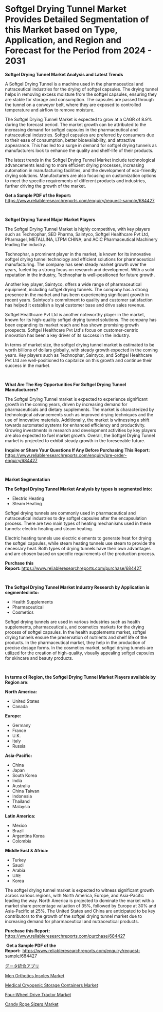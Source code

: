 <p><h1>Softgel Drying Tunnel Market Provides Detailed Segmentation of this Market based on Type, Application, and Region and Forecast for the Period from 2024 - 2031</h1></p><p><strong>Softgel Drying Tunnel Market Analysis and Latest Trends</strong></p>
<p><p>A Softgel Drying Tunnel is a machine used in the pharmaceutical and nutraceutical industries for the drying of softgel capsules. The drying tunnel helps in removing excess moisture from the softgel capsules, ensuring they are stable for storage and consumption. The capsules are passed through the tunnel on a conveyor belt, where they are exposed to controlled temperature and airflow to remove moisture.</p><p>The Softgel Drying Tunnel Market is expected to grow at a CAGR of 8.9% during the forecast period. The market growth can be attributed to the increasing demand for softgel capsules in the pharmaceutical and nutraceutical industries. Softgel capsules are preferred by consumers due to their ease of consumption, better bioavailability, and attractive appearance. This has led to a surge in demand for softgel drying tunnels as manufacturers look to enhance the quality and shelf-life of their products.</p><p>The latest trends in the Softgel Drying Tunnel Market include technological advancements leading to more efficient drying processes, increasing automation in manufacturing facilities, and the development of eco-friendly drying solutions. Manufacturers are also focusing on customization options to meet the specific requirements of different products and industries, further driving the growth of the market.</p></p>
<p><strong>Get a Sample PDF of the Report:&nbsp;</strong> <a href="https://www.reliableresearchreports.com/enquiry/request-sample/684427">https://www.reliableresearchreports.com/enquiry/request-sample/684427</a></p>
<p>&nbsp;</p>
<p><strong>Softgel Drying Tunnel Major Market Players</strong></p>
<p><p>The Softgel Drying Tunnel Market is highly competitive, with key players such as Technophar, SED Pharma, Saintyco, Softgel Healthcare Pvt Ltd, Pharmagel, METALLINA, LTPM CHINA, and ACIC Pharmaceutical Machinery leading the industry. </p><p>Technophar, a prominent player in the market, is known for its innovative softgel drying tunnel technology and efficient solutions for pharmaceutical manufacturing. The company has seen steady market growth over the years, fueled by a strong focus on research and development. With a solid reputation in the industry, Technophar is well-positioned for future growth.</p><p>Another key player, Saintyco, offers a wide range of pharmaceutical equipment, including softgel drying tunnels. The company has a strong presence in the market and has been experiencing significant growth in recent years. Saintyco's commitment to quality and customer satisfaction has helped it establish a loyal customer base and drive sales revenue.</p><p>Softgel Healthcare Pvt Ltd is another noteworthy player in the market, known for its high-quality softgel drying tunnel solutions. The company has been expanding its market reach and has shown promising growth prospects. Softgel Healthcare Pvt Ltd's focus on customer-centric innovation has been a key driver of its success in the industry.</p><p>In terms of market size, the softgel drying tunnel market is estimated to be worth billions of dollars globally, with steady growth expected in the coming years. Key players such as Technophar, Saintyco, and Softgel Healthcare Pvt Ltd are well-positioned to capitalize on this growth and continue their success in the market.</p></p>
<p>&nbsp;</p>
<p><strong>What Are The Key Opportunities For Softgel Drying Tunnel Manufacturers?</strong></p>
<p><p>The Softgel Drying Tunnel market is expected to experience significant growth in the coming years, driven by increasing demand for pharmaceuticals and dietary supplements. The market is characterized by technological advancements such as improved drying techniques and the use of innovative materials. Additionally, the market is witnessing a shift towards automated systems for enhanced efficiency and productivity. Growing investments in research and development activities by key players are also expected to fuel market growth. Overall, the Softgel Drying Tunnel market is projected to exhibit steady growth in the foreseeable future.</p></p>
<p><strong>Inquire or Share Your Questions If Any Before Purchasing This Report:</strong> <a href="https://www.reliableresearchreports.com/enquiry/pre-order-enquiry/684427">https://www.reliableresearchreports.com/enquiry/pre-order-enquiry/684427</a></p>
<p>&nbsp;</p>
<p><strong>Market Segmentation</strong></p>
<p><strong>The Softgel Drying Tunnel Market Analysis by types is segmented into:</strong></p>
<p><ul><li>Electric Heating</li><li>Steam Heating</li></ul></p>
<p><p>Softgel drying tunnels are commonly used in pharmaceutical and nutraceutical industries to dry softgel capsules after the encapsulation process. There are two main types of heating mechanisms used in these tunnels: electric heating and steam heating. </p><p>Electric heating tunnels use electric elements to generate heat for drying the softgel capsules, while steam heating tunnels use steam to provide the necessary heat. Both types of drying tunnels have their own advantages and are chosen based on specific requirements of the production process.</p></p>
<p><strong>Purchase this Report:&nbsp;</strong><a href="https://www.reliableresearchreports.com/purchase/684427">https://www.reliableresearchreports.com/purchase/684427</a></p>
<p>&nbsp;</p>
<p><strong>The Softgel Drying Tunnel Market Industry Research by Application is segmented into:</strong></p>
<p><ul><li>Health Supplements</li><li>Pharmaceutical</li><li>Cosmetics</li></ul></p>
<p><p>Softgel drying tunnels are used in various industries such as health supplements, pharmaceuticals, and cosmetics markets for the drying process of softgel capsules. In the health supplements market, softgel drying tunnels ensure the preservation of nutrients and shelf life of the products. In the pharmaceutical market, they help in the production of precise dosage forms. In the cosmetics market, softgel drying tunnels are utilized for the creation of high-quality, visually appealing softgel capsules for skincare and beauty products.</p></p>
<p>&nbsp;</p>
<p><strong>In terms of Region, the Softgel Drying Tunnel Market Players available by Region are:</strong></p>
<p>
    <p> <strong> North America: </strong>
        <ul>
            <li>United States</li>
            <li>Canada</li>
        </ul>
        </p> 
    <p> <strong> Europe: </strong>
        <ul>
            <li>Germany</li>
            <li>France</li>
            <li>U.K.</li>
            <li>Italy</li>
            <li>Russia</li>
        </ul>
        </p> 
    <p> <strong> Asia-Pacific: </strong>
        <ul>
            <li>China</li>
            <li>Japan</li>
            <li>South Korea</li>
            <li>India</li>
            <li>Australia</li>
            <li>China Taiwan</li>
            <li>Indonesia</li>
            <li>Thailand</li>
            <li>Malaysia</li>
        </ul>
        </p> 
    <p> <strong> Latin America: </strong>
        <ul>
            <li>Mexico</li>
            <li>Brazil</li>
            <li>Argentina Korea</li>
            <li>Colombia</li>
        </ul>
        </p> 
    <p> <strong> Middle East & Africa: </strong>
        <ul>
            <li>Turkey</li>
            <li>Saudi</li>
            <li>Arabia</li>
            <li>UAE</li>
            <li>Korea</li>
        </ul>
    </p>
    </p>
<p><p>The softgel drying tunnel market is expected to witness significant growth across various regions, with North America, Europe, and Asia-Pacific leading the way. North America is projected to dominate the market with a market share percentage valuation of 35%, followed by Europe at 30% and Asia-Pacific at 25%. The United States and China are anticipated to be key contributors to the growth of the softgel drying tunnel market due to increasing demand for pharmaceutical and nutraceutical products.</p></p>
<p><strong>Purchase this Report: </strong><a href="https://www.reliableresearchreports.com/purchase/684427">https://www.reliableresearchreports.com/purchase/684427</a></p>
<p>&nbsp;<strong>Get a Sample PDF of the Report:&nbsp;&nbsp;</strong><a href="https://www.reliableresearchreports.com/enquiry/request-sample/684427">https://www.reliableresearchreports.com/enquiry/request-sample/684427</a></p>
<p><strong></strong></p>
<p><p><a href="https://medium.com/@mikedeckw2023/%E3%83%87%E3%83%BC%E3%82%BF%E7%B5%B1%E5%90%88%E3%82%A2%E3%83%97%E3%83%AA%E5%B8%82%E5%A0%B4%E8%AA%BF%E6%9F%BB%E3%83%AC%E3%83%9D%E3%83%BC%E3%83%88-%E3%81%9D%E3%81%AE%E6%AD%B4%E5%8F%B2%E3%81%A82031%E5%B9%B4%E3%81%BE%E3%81%A7%E3%81%AE%E4%BA%88%E6%B8%AC-ef94d291f12d">データ統合アプリ</a></p><p><a href="https://view.publitas.com/reportprime-1/men-orthotics-insoles-market-provides-a-comprehensive-analysis-including-a-macro-overview-of-the-market-as-well-as-micro-details-such-as-market-size-and-competitive-landscape/">Men Orthotics Insoles Market</a></p><p><a href="https://meowing-lemming-dd3.notion.site/Medical-Cryogenic-Storage-Containers-Market-Size-Market-Trends-and-Growth-Outlook-forecasted-for-p-83ed156efe794ae2a46f75d8bf06561b">Medical Cryogenic Storage Containers Market</a></p><p><a href="https://shimmer-gardenia-37a.notion.site/Four-Wheel-Drive-Tractor-Market-Size-2024-2031-Global-Industrial-Analysis-Key-Geographical-Region-e9d9a6de233d4fe6a64714d5726a2373">Four-Wheel Drive Tractor Market</a></p><p><a href="https://github.com/jj19131/Market-Research-Report-List-1/blob/main/candy-rope-sizers-market.md">Candy Rope Sizers Market</a></p></p>